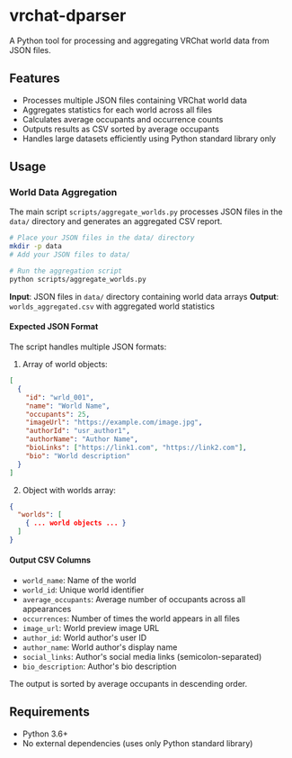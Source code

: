 # vrchat-dparser

A Python tool for processing and aggregating VRChat world data from JSON files.

## Features

- Processes multiple JSON files containing VRChat world data
- Aggregates statistics for each world across all files
- Calculates average occupants and occurrence counts
- Outputs results as CSV sorted by average occupants
- Handles large datasets efficiently using Python standard library only

## Usage

### World Data Aggregation

The main script `scripts/aggregate_worlds.py` processes JSON files in the `data/` directory and generates an aggregated CSV report.

```bash
# Place your JSON files in the data/ directory
mkdir -p data
# Add your JSON files to data/

# Run the aggregation script
python scripts/aggregate_worlds.py
```

**Input**: JSON files in `data/` directory containing world data arrays
**Output**: `worlds_aggregated.csv` with aggregated world statistics

#### Expected JSON Format

The script handles multiple JSON formats:

1. Array of world objects:
```json
[
  {
    "id": "wrld_001",
    "name": "World Name",
    "occupants": 25,
    "imageUrl": "https://example.com/image.jpg",
    "authorId": "usr_author1",
    "authorName": "Author Name",
    "bioLinks": ["https://link1.com", "https://link2.com"],
    "bio": "World description"
  }
]
```

2. Object with worlds array:
```json
{
  "worlds": [
    { ... world objects ... }
  ]
}
```

#### Output CSV Columns

- `world_name`: Name of the world
- `world_id`: Unique world identifier
- `average_occupants`: Average number of occupants across all appearances
- `occurrences`: Number of times the world appears in all files
- `image_url`: World preview image URL
- `author_id`: World author's user ID
- `author_name`: World author's display name
- `social_links`: Author's social media links (semicolon-separated)
- `bio_description`: Author's bio description

The output is sorted by average occupants in descending order.

## Requirements

- Python 3.6+
- No external dependencies (uses only Python standard library)
